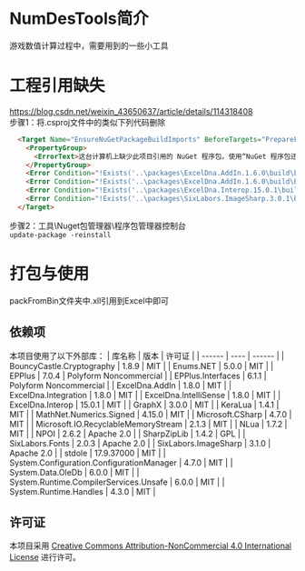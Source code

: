 # NumDesTools简介
游戏数值计算过程中，需要用到的一些小工具
# 工程引用缺失
https://blog.csdn.net/weixin_43650637/article/details/114318408<br>
步骤1：将.csproj文件中的类似下列代码删除
~~~ Html
  <Target Name="EnsureNuGetPackageBuildImports" BeforeTargets="PrepareForBuild">
    <PropertyGroup>
      <ErrorText>这台计算机上缺少此项目引用的 NuGet 程序包。使用“NuGet 程序包还原”可下载这些程序包。有关更多信息，请参见 http://go.microsoft.com/fwlink/?LinkID=322105。缺少的文件是 {0}。</ErrorText>
    </PropertyGroup>
    <Error Condition="!Exists('..\packages\ExcelDna.AddIn.1.6.0\build\ExcelDna.AddIn.props')" Text="$([System.String]::Format('$(ErrorText)', '..\packages\ExcelDna.AddIn.1.6.0\build\ExcelDna.AddIn.props'))" />
    <Error Condition="!Exists('..\packages\ExcelDna.AddIn.1.6.0\build\ExcelDna.AddIn.targets')" Text="$([System.String]::Format('$(ErrorText)', '..\packages\ExcelDna.AddIn.1.6.0\build\ExcelDna.AddIn.targets'))" />
    <Error Condition="!Exists('..\packages\ExcelDna.Interop.15.0.1\build\ExcelDna.Interop.targets')" Text="$([System.String]::Format('$(ErrorText)', '..\packages\ExcelDna.Interop.15.0.1\build\ExcelDna.Interop.targets'))" />
    <Error Condition="!Exists('..\packages\SixLabors.ImageSharp.3.0.1\build\SixLabors.ImageSharp.props')" Text="$([System.String]::Format('$(ErrorText)', '..\packages\SixLabors.ImageSharp.3.0.1\build\SixLabors.ImageSharp.props'))" />
  </Target>
~~~
步骤2：工具\Nuget包管理器\程序包管理器控制台<br>
`update-package -reinstall`
# 打包与使用
  packFromBin文件夹中.xll引用到Excel中即可
## 依赖项
本项目使用了以下外部库：
| 库名称 | 版本 | 许可证 |
| ------ | ---- | ------ |
| BouncyCastle.Cryptography | 1.8.9 | MIT |
| Enums.NET | 5.0.0 | MIT |
| EPPlus | 7.0.4 | Polyform Noncommercial |
| EPPlus.Interfaces | 6.1.1 | Polyform Noncommercial |
| ExcelDna.AddIn | 1.8.0 | MIT |
| ExcelDna.Integration | 1.8.0 | MIT |
| ExcelDna.IntelliSense | 1.8.0 | MIT |
| ExcelDna.Interop | 15.0.1 | MIT |
| GraphX | 3.0.0 | MIT |
| KeraLua | 1.4.1 | MIT |
| MathNet.Numerics.Signed | 4.15.0 | MIT |
| Microsoft.CSharp | 4.7.0 | MIT |
| Microsoft.IO.RecyclableMemoryStream | 2.1.3 | MIT |
| NLua | 1.7.2 | MIT |
| NPOI | 2.6.2 | Apache 2.0 |
| SharpZipLib | 1.4.2 | GPL |
| SixLabors.Fonts | 2.0.3 | Apache 2.0 |
| SixLabors.ImageSharp | 3.1.0 | Apache 2.0 |
| stdole | 17.9.37000 | MIT |
| System.Configuration.ConfigurationManager | 4.7.0 | MIT |
| System.Data.OleDb | 6.0.0 | MIT |
| System.Runtime.CompilerServices.Unsafe | 6.0.0 | MIT |
| System.Runtime.Handles | 4.3.0 | MIT |
## 许可证
本项目采用 [Creative Commons Attribution-NonCommercial 4.0 International License](https://creativecommons.org/licenses/by-nc/4.0/deed.zh) 进行许可。
